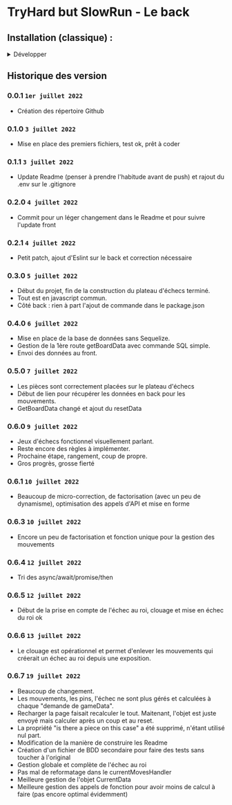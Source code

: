 # TryHard but SlowRun - Le back

## Installation (classique) :

<details>
<summary>Développer</summary>

  **1 : Création de la BDD** 
  - `sudo -i -u postgres;` sur Ubuntu ou  `psql -U postgres` sur Windows
  - `CREATE ROLE chess WITH LOGIN PASSWORD 'chess';`
  - `CREATE DATABASE chess OWNER chess;`
    
  **2 : Sur un autre terminal**
  - `psql -U chess -d chess -f ./data/create_db.sql;'
  -  MDP `chess`

  **3 : Créer le .env**
  - À l'intérieur du .env, mettre : 
  - `PG_URL=postgresql://chess:chess@localhost:5432/chess`
  - `PORT=3000`

Et voilà 

</details>

## Historique des version

### 0.0.1 ```1er juillet 2022```
- Création des répertoire Github

### 0.1.0 ```3 juillet 2022```
- Mise en place des premiers fichiers, test ok, prêt à coder

### 0.1.1 ```3 juillet 2022```
- Update Readme (penser à prendre l'habitude avant de push) et rajout du .env sur le .gitignore

### 0.2.0 ```4 juillet 2022```
- Commit pour un léger changement dans le Readme et pour suivre l'update front

### 0.2.1 ```4 juillet 2022```
- Petit patch, ajout d'Eslint sur le back et correction nécessaire

### 0.3.0 ```5 juillet 2022```
- Début du projet, fin de la construction du plateau d'échecs terminé.
- Tout est en javascript commun.
- Côté back : rien à part l'ajout de commande dans le package.json

### 0.4.0 ```6 juillet 2022```
- Mise en place de la base de données sans Sequelize.
- Gestion de la 1ère route getBoardData avec commande SQL simple.
- Envoi des données au front.

### 0.5.0 ```7 juillet 2022```
- Les pièces sont correctement placées sur le plateau d'échecs
- Début de lien pour récupérer les données en back pour les mouvements.
- GetBoardData changé et ajout du resetData

### 0.6.0 ```9 juillet 2022```
- Jeux d'échecs fonctionnel visuellement parlant.
- Reste encore des règles à implémenter.
- Prochaine étape, rangement, coup de propre.
- Gros progrès, grosse fierté

### 0.6.1 ```10 juillet 2022```
- Beaucoup de micro-correction, de factorisation (avec un peu de dynamisme), optimisation des appels d'API et mise en forme

### 0.6.3 ```10 juillet 2022```
- Encore un peu de factorisation et fonction unique pour la gestion des mouvements

### 0.6.4 ```12 juillet 2022```
- Tri des async/await/promise/then

### 0.6.5 ```12 juillet 2022```
- Début de la prise en compte de l'échec au roi, clouage et mise en échec du roi ok

### 0.6.6 ```13 juillet 2022```
- Le clouage est opérationnel et permet d'enlever les mouvements qui créerait un échec au roi depuis une exposition.

### 0.6.7 ```19 juillet 2022```
- Beaucoup de changement.
- Les mouvements, les pins, l'échec ne sont plus gérés et calculées à chaque "demande de gameData".
- Recharger la page faisait recalculer le tout. Maitenant, l'objet est juste envoyé mais calculer après un coup et au reset.
- La propriété "is there a piece on this case" a été supprimé, n'étant utilisé nul part. 
- Modification de la manière de construire les Readme
- Création d'un fichier de BDD secondaire pour faire des tests sans toucher à l'original
- Gestion globale et complète de l'échec au roi
- Pas mal de reformatage dans le currentMovesHandler
- Meilleure gestion de l'objet CurrentData
- Meilleure gestion des appels de fonction pour avoir moins de calcul à faire (pas encore optimal évidemment)